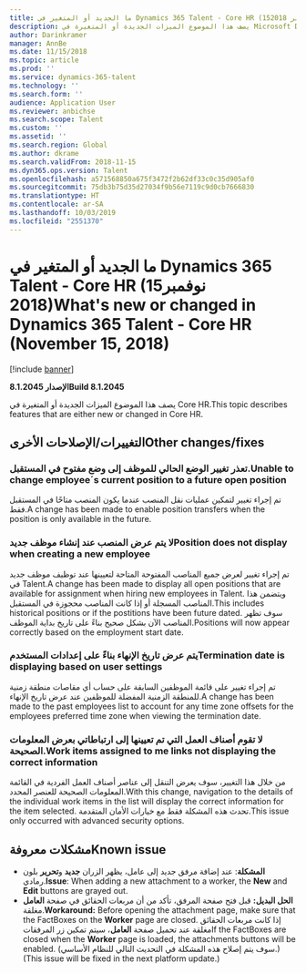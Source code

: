 ```yaml
---
title: ما الجديد أو المتغير في Dynamics 365 Talent - Core HR (15نوفمبر 2018)
description: يصف هذا الموضوع الميزات الجديدة أو المتغيرة في Microsoft Dynamics 365 Talent - Core HR.
author: Darinkramer
manager: AnnBe
ms.date: 11/15/2018
ms.topic: article
ms.prod: ''
ms.service: dynamics-365-talent
ms.technology: ''
ms.search.form: ''
audience: Application User
ms.reviewer: anbichse
ms.search.scope: Talent
ms.custom: ''
ms.assetid: ''
ms.search.region: Global
ms.author: dkrame
ms.search.validFrom: 2018-11-15
ms.dyn365.ops.version: Talent
ms.openlocfilehash: a571568850a675f3472f2b62df33c0c35d905af0
ms.sourcegitcommit: 75db3b75d35d27034f9b56e7119c9d0cb7666830
ms.translationtype: HT
ms.contentlocale: ar-SA
ms.lasthandoff: 10/03/2019
ms.locfileid: "2551370"
---
```

# <a name="whats-new-or-changed-in-dynamics-365-talent---core-hr-november-15-2018"></a><span data-ttu-id="242b9-103">ما الجديد أو المتغير في Dynamics 365 Talent - Core HR (15نوفمبر 2018)</span><span class="sxs-lookup"><span data-stu-id="242b9-103">What's new or changed in Dynamics 365 Talent - Core HR (November 15, 2018)</span></span>

[!include [banner](includes/banner.md)]

<span data-ttu-id="242b9-104">**الإصدار 8.1.2045**</span><span class="sxs-lookup"><span data-stu-id="242b9-104">**Build 8.1.2045**</span></span>

<span data-ttu-id="242b9-105">يصف هذا الموضوع الميزات الجديدة أو المتغيرة في Core HR.</span><span class="sxs-lookup"><span data-stu-id="242b9-105">This topic describes features that are either new or changed in Core HR.</span></span>

## <a name="other-changesfixes"></a><span data-ttu-id="242b9-106">التغييرات/الإصلاحات الأخرى</span><span class="sxs-lookup"><span data-stu-id="242b9-106">Other changes/fixes</span></span>

### <a name="unable-to-change-employees-current-position-to-a-future-open-position"></a><span data-ttu-id="242b9-107">تعذر تغيير الوضع الحالي للموظف إلى وضع مفتوح في المستقبل.</span><span class="sxs-lookup"><span data-stu-id="242b9-107">Unable to change employee´s current position to a future open position</span></span>

<span data-ttu-id="242b9-108">تم إجراء تغيير لتمكين عمليات نقل المنصب عندما يكون المنصب متاحًا في المستقبل فقط.</span><span class="sxs-lookup"><span data-stu-id="242b9-108">A change has been made to enable position transfers when the position is only available in the future.</span></span> 

### <a name="position-does-not-display-when-creating-a-new-employee"></a><span data-ttu-id="242b9-109">لا يتم عرض المنصب عند إنشاء موظف جديد</span><span class="sxs-lookup"><span data-stu-id="242b9-109">Position does not display when creating a new employee</span></span>

<span data-ttu-id="242b9-110">تم إجراء تغيير لعرض جميع المناصب المفتوحة المتاحة لتعيينها عند توظيف موظف جديد في Talent.</span><span class="sxs-lookup"><span data-stu-id="242b9-110">A change has been made to display all open positions that are available for assignment when hiring new employees in Talent.</span></span> <span data-ttu-id="242b9-111">ويتضمن هذا المناصب المسجلة أو إذا كانت المناصب محجوزة في المستقبل.</span><span class="sxs-lookup"><span data-stu-id="242b9-111">This includes historical positions or if the postitions have been future dated.</span></span> <span data-ttu-id="242b9-112">سوف تظهر المناصب الآن بشكل صحيح بناءً على تاريخ بداية الموظف.</span><span class="sxs-lookup"><span data-stu-id="242b9-112">Positions will now appear correctly based on the employment start date.</span></span> 

### <a name="termination-date-is-displaying-based-on-user-settings"></a><span data-ttu-id="242b9-113">يتم عرض تاريخ الإنهاء بناءً على إعدادات المستخدم</span><span class="sxs-lookup"><span data-stu-id="242b9-113">Termination date is displaying based on user settings</span></span>

<span data-ttu-id="242b9-114">تم إجراء تغيير على قائمة الموظفين السابقة على حساب أي مقاصات منطقة زمنية للمنطقة الزمنية المفضلة للموظفين عند عرض تاريخ الإنهاء.</span><span class="sxs-lookup"><span data-stu-id="242b9-114">A change has been made to the past employees list to account for any time zone offsets for the employees preferred time zone when viewing the termination date.</span></span>

### <a name="work-items-assigned-to-me-links-not-displaying-the-correct-information"></a><span data-ttu-id="242b9-115">لا تقوم أصناف العمل التي تم تعيينها إلى ارتباطاتي بعرض المعلومات الصحيحة.</span><span class="sxs-lookup"><span data-stu-id="242b9-115">Work items assigned to me links not displaying the correct information</span></span>

<span data-ttu-id="242b9-116">من خلال هذا التغيير، سوف يعرض التنقل إلى عناصر أصناف العمل الفردية في القائمة المعلومات الصحيحة للعنصر المحدد.</span><span class="sxs-lookup"><span data-stu-id="242b9-116">With this change, navigation to the details of the individual work items in the list will display the correct information for the item selected.</span></span> <span data-ttu-id="242b9-117">تحدث هذه المشكلة فقط مع خيارات الأمان المتقدمة.</span><span class="sxs-lookup"><span data-stu-id="242b9-117">This issue only occurred with advanced security options.</span></span>


## <a name="known-issue"></a><span data-ttu-id="242b9-118">مشكلات معروفة​</span><span class="sxs-lookup"><span data-stu-id="242b9-118">Known issue</span></span>

- <span data-ttu-id="242b9-119">**المشكلة**: عند إضافة مرفق جديد إلى عامل، يظهر الزران **جديد** و**تحرير** بلون رمادي.</span><span class="sxs-lookup"><span data-stu-id="242b9-119">**Issue**: When adding a new attachment to a worker, the **New** and **Edit** buttons are grayed out.</span></span> 
- <span data-ttu-id="242b9-120">**الحل البديل:** قبل فتح صفحة المرفق، تأكد من أن مربعات الحقائق في صفحة **العامل** مغلقة.</span><span class="sxs-lookup"><span data-stu-id="242b9-120">**Workaround:** Before opening the attachment page, make sure that the FactBoxes on the **Worker** page are closed.</span></span> <span data-ttu-id="242b9-121">إذا كانت مربعات الحقائق مغلقة عند تحميل صفحة **العامل**، سيتم تمكين زر المرفقات</span><span class="sxs-lookup"><span data-stu-id="242b9-121">If the FactBoxes are closed when the **Worker** page is loaded, the attachments buttons will be enabled.</span></span> <span data-ttu-id="242b9-122">(سوف يتم إصلاح هذه المشكلة في التحديث التالي للنظام الأساسي.)</span><span class="sxs-lookup"><span data-stu-id="242b9-122">(This issue will be fixed in the next platform update.)</span></span>
